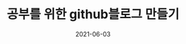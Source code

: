 ---
title: "공부를 위한 github블로그 만들기"

excerpt : "md 파일만들기 test"

categories:
    - Blog

tags:
    -[Blog, study, ML]

toc: true
toc_sticky: true
date: 2021-06-03
---